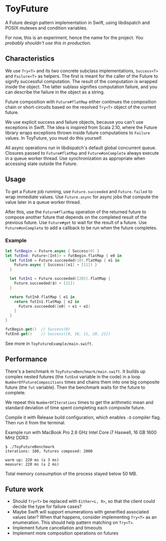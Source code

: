 ToyFuture
=========

A Future design pattern implementation in Swift, using libdispatch and
POSIX mutexes and condition variables.

For now, this is an experiment, hence the name for the project. *You
probably shouldn't use this in production.*

Characteristics
---------------

We use `Try<T>` and its two concrete subclass implementations,
`Success<T>` and `Failure<T>` as helpers. The first is meant for the
caller of the Future to signify successful computation. The result of
the computation is wrapped inside the object. The latter sublass
signifies computation failure, and you can describe the failure in the
object as a string.

Future composition with `Future#flatMap` either continues the
composition chain or short-circuits based on the resolved `Try<T>`
object of the current future.

We use explicit success and failure objects, because you can't use
exceptions in Swift. The idea is inspired from Scala 2.10, where the
Future library wraps exceptions thrown inside future computations to
`Failure` values. In ToyFuture, you must do this yourself.

All async operations run in libdispatch's default global concurrent
queue. Closures passed to `Future#flatMap` and `Future#onComplete`
always execute in a queue worker thread.  Use synchronization as
appropriate when accessing state outside the Future.

Usage
-----

To get a Future job running, use `Future.succeeded` and
`Future.failed` to wrap immediate values. Use `Future.async` for async
jobs that compute the value later in a queue worker thread.

After this, use the `Future#flatMap` operation of the returned future
to compose another future that depends on the completed result of the
previous future. Use `Future#get` to wait for the result of a
future. Use `Future#onComplete` to add a callback to be run when the
future completes.

### Example

```swift
let futBegin = Future.async { Success(0) }
let futEnd: Future<[Int]> = futBegin.flatMap { e0 in
  let futIn0 = Future.succeeded(10).flatMap { e1 in
    Future.async { Success([e1] + [11]) }
  }

  let futIn1 = Future.succeeded([20]).flatMap {
    Future.succeeded($0 + [21])
  }

  return futIn0.flatMap { e1 in
    return futIn1.flatMap { e2 in
      Future.succeeded([e0] + e1 + e2)
    }
  }
}

futBegin.get()  // Success(0)
futEnd.get()    // Success([0, 10, 11, 20, 21])
```

See more in `ToyFutureExample/main.swift`.

Performance
-----------

There's a benchmark in `ToyFutureBenchmark/main.swift`. It builds up
complex nested futures (the `futEnd` variable in the code) in a loop
`NumberOfFutureCompositions` times and chains them into one big
composite future (the `fut` variable). Then the benchmark waits for
the future to complete.

We repeat this `NumberOfIterations` times to get the arithmetic mean
and standard deviation of time spent completing each composite future.

Compile it with Release build configuration, which enables `-O`
compiler flag. Then run it from the terminal.

Example run with MacBook Pro 2.6 GHz Intel Core i7 Haswell, 16 GB 1600
MHz DDR3:

```
$ ./ToyFutureBenchmark
iterations: 100, futures composed: 2000

warm up: 220 ms (± 3 ms)
measure: 220 ms (± 2 ms)
```

Total memory consumption of the process stayed below 50 MB.

Future work
-----------

* Should `Try<T>` be replaced with `Either<L, R>`, so that the client
  could decide the type for failure cases?
* Maybe Swift will support enumerations with generified associated
  values later? When that happens, consider implementing `Try<T>` as
  an enumeration. This should help pattern matching on `Try<T>`.
* Implement future cancellation and timeouts
* Implement more composition operations on futures
